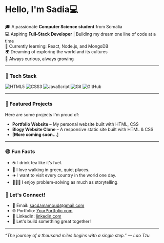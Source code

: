 # Hello, I'm Sadia💻


🎓 A passionate **Computer Science student** from Somalia  
💻 Aspiring **Full-Stack Developer** | Building my dream one line of code at a time  
🌱 Currently learning: React, Node.js, and MongoDB  
🌍 Dreaming of exploring the world and its cultures  
🧠 Always curious, always growing  


---

### 🧰 Tech Stack
![HTML5](https://img.shields.io/badge/-HTML5-E34F26?logo=html5&logoColor=fff)
![CSS3](https://img.shields.io/badge/-CSS3-1572B6?logo=css3&logoColor=fff)
![JavaScript](https://img.shields.io/badge/-JavaScript-F7DF1E?logo=javascript&logoColor=000)
![Git](https://img.shields.io/badge/-Git-F05032?logo=git&logoColor=fff)
![GitHub](https://img.shields.io/badge/-GitHub-181717?logo=github&logoColor=fff)

---

### 📌 Featured Projects
Here are some projects I'm proud of:

- **Portfolio Website** – My personal website built with HTML, CSS
- **Blogy Website Clone** – A responsive static site built with HTML & CSS  
- **[More coming soon...]**

---

### 😄 Fun Facts

- ☕ I drink tea like it’s fuel.
- 🌳 I love walking in green, quiet places.
- ✈️ I want to visit every country in the world one day.
- 🤹🏽‍♀️ I enjoy problem-solving as much as storytelling.

### 🤝 Let's Connect!
- 📧 Email: sacdamamoud@gmail.com  
- 🌐 Portfolio: [YourPortfolio.com](https://yourportfolio.com)  
- 💼 LinkedIn: [linkedin.com](https://www.linkedin.com/in/sadia-mohamoud-6214a8224/)  
- 🌟 Let's build something great together!

---

*“The journey of a thousand miles begins with a single step.” — Lao Tzu*
